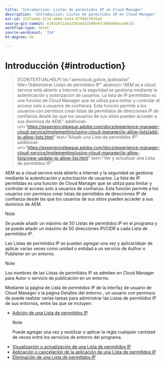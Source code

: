 ```yaml
---
title: 'Introducción: Listas de permitidos IP en Cloud Manager'
description: 'Introducción: Listas de permitidos IP en Cloud Manager'
exl-id: 352fae8e-d116-40b0-ba54-d7f001f076e8
source-git-commit: e20328721ba2583ed32580e47c806460ace4815c
workflow-type: tm+mt
source-wordcount: '314'
ht-degree: 0%

---
```


# Introducción {#introduction}

>[!CONTEXTUALHELP]
>id="aemcloud_golive_ipallowlist"
>title="Administrar Listas de permitidos IP"
>abstract="AEM as a cloud service está abierto a Internet y la seguridad se gestiona mediante la autenticación y autorización de usuarios. La lista de IP permitidas es una función de Cloud Manager que se utiliza para limitar y controlar el acceso solo a usuarios de confianza. Esta función permite a los usuarios con permisos crear listas de permitidos de direcciones IP de confianza desde las que los usuarios de sus sitios pueden acceder a sus dominios de AEM."
>additional-url="https://experienceleague.adobe.com/docs/experience-manager-cloud-service/implementing/using-cloud-manager/ip-allow-lists/add-ip-allow-lists.html" text="Añadir una Lista de permitidos IP"
>additional-url="https://experienceleague.adobe.com/docs/experience-manager-cloud-service/implementing/using-cloud-manager/ip-allow-lists/view-update-ip-allow-list.html" text="Ver y actualizar una Lista de permitidos IP"

AEM as a cloud service está abierto a Internet y la seguridad se gestiona mediante la autenticación y autorización de usuarios. La lista de IP permitidas es una función de Cloud Manager que se utiliza para limitar y controlar el acceso solo a usuarios de confianza. Esta función permite a los usuarios con permisos crear listas de permitidos de direcciones IP de confianza desde las que los usuarios de sus sitios pueden acceder a sus dominios de AEM.

>[!NOTE]
>Se puede añadir un máximo de 50 Listas de permitidos IP en el programa y se puede añadir un máximo de 50 direcciones IP/CIDR a cada Lista de permitidos IP.

Las Listas de permitidos IP se pueden agregar una vez y aplicar/dejar de aplicar varias veces como unidad o entidad a un servicio de Author o Publisher en un entorno.

>[!NOTE]
>Los nombres de las Listas de permitidos IP se admiten en Cloud Manager para Autor o servicio de publicación en un entorno.

Mediante la página de Lista de permitidos IP de la interfaz de usuario de Cloud Manager o la página Detalles del entorno , un usuario con permisos de puede realizar varias tareas para administrar las Listas de permitidos IP de sus entornos, entre las que se incluyen:

* [Adición de una Lista de permitidos IP](/help/implementing/cloud-manager/ip-allow-lists/add-ip-allow-lists.md)
   >[!NOTE]
   > Puede agregar una vez y reutilizar o aplicar la regla cualquier cantidad de veces entre los servicios de entorno del programa.
* [Visualización o actualización de una Lista de permitidos IP](/help/implementing/cloud-manager/ip-allow-lists/view-update-ip-allow-list.md)
* [Aplicación o cancelación de la aplicación de una Lista de permitidos IP](/help/implementing/cloud-manager/ip-allow-lists/apply-allow-list.md)
* [Eliminación de una Lista de permitidos IP](/help/implementing/cloud-manager/ip-allow-lists/delete-ip-allow-list.md)
